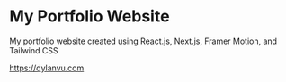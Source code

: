 # My Portfolio Website

My portfolio website created using React.js, Next.js, Framer Motion, and Tailwind CSS

https://dylanvu.com
